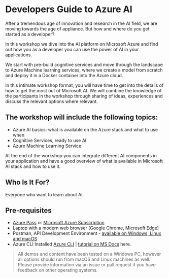 # Developers Guide to Azure AI

After a tremendous age of innovation and research in the AI field, we are moving towards the age of appliance. But how and where do you get started as a developer?

In this workshop we dive into the AI platform on Microsoft Azure and find out how you as a developer you can use the power of AI in your applications.

We start with pre-build cognitive services and move through the landscape to Azure Machine learning services, where we create a model from scratch and deploy it in a Docker container into the Azure cloud.

In this intimate workshop format, you will have time to get into the details of how to get the most out of Microsoft AI. We will combine the knowledge of the participants in the workshop through sharing of ideas, experiences and discuss the relevant options where relevant.

## The workshop will include the following topics:
-	Azure AI basics: what is available on the Azure stack and what to use when
-	Cognitive Services, ready to use AI
-	Azure Machine Learning Service

At the end of the workshop you can integrate different AI components in your application and have a good overview of what is available in Microsoft AI stack and how to use it.

## Who Is It For?
Everyone who want to learn about AI.

## Pre-requisites
- [Azure Pass](https://www.microsoftazurepass.com/) or [Microsoft Azure Subscription](https://azure.microsoft.com/free/?WT.mc_id=aiml-0000-heboelma)
- Laptop with a modern web browser (Google Chrome, Microsoft Edge)
- Postman, API Development Environment - [available on Windows, Linux and macOS](https://www.getpostman.com/)
- Azure CLI Installed [Azure CLI](https://docs.microsoft.com/cli/azure/?WT.mc_id=aiml-0000-heboelma&view=gaic-github-latest) | [tutorial on MS Docs](https://docs.microsoft.com/cli/azure/install-azure-cli?WT.mc_id=aiml-0000-heboelma&view=azure-cli-latest) here.

> All demos and content have been tested on a Windows PC, however all options should run from macOS and Linux machines as well. Please provide information via an issue or pull request if you have feedback on other operating systems.

